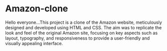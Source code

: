 # Amazon-clone
Hello everyone...This project is a clone of the Amazon website, meticulously designed and developed using HTML and CSS. The aim was to replicate the look and feel of the original Amazon site, focusing on key aspects such as layout, typography, and responsiveness to provide a user-friendly and visually appealing interface.
